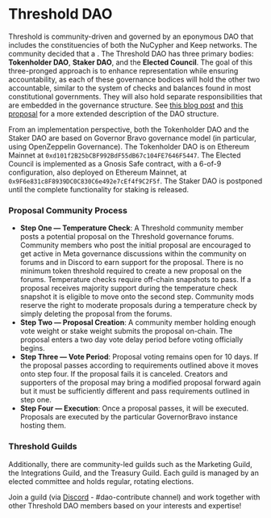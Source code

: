 # Threshold DAO

Threshold is community-driven and governed by an eponymous DAO that includes the constituencies of both the NuCypher and Keep networks. The community decided that a . The Threshold DAO has three primary bodies: **Tokenholder DAO**, **Staker DAO**, and the **Elected Council**. The goal of this three-pronged approach is to enhance representation while ensuring accountability, as each of these governance bodices will hold the other two accountable, similar to the system of checks and balances found in most constitutional governments. They will also hold separate responsibilities that are embedded in the governance structure. See [this blog post](https://blog.threshold.network/thresholds-governance-structure-and-the-upcoming-council-elections/) and [this proposal](https://forum.threshold.network/t/threshold-network-dao-proposal-v2/57) for a more extended description of the DAO structure.

From an implementation perspective, both the Tokenholder DAO and the Staker DAO are based on Governor Bravo governance model (in particular, using OpenZeppelin Governance). The Tokenholder DAO is on Ethereum Mainnet at `0xd101f2B25bCBF992BdF55dB67c104FE7646F5447`. The Elected Council is implemented as a Gnosis Safe contract, with a 6-of-9 configuration, also deployed on Ethereum Mainnet, at `0x9F6e831c8F8939DC0C830C6e492e7cEf4f9C2F5f`. The Staker DAO is postponed until the complete functionality for staking is released.

### Proposal Community Process

* **Step One — Temperature Check**: A Threshold community member posts a potential proposal on the Threshold governance forums. Community members who post the initial proposal are encouraged to get active in Meta governance discussions within the community on forums and in Discord to earn support for the proposal. There is no minimum token threshold required to create a new proposal on the forums. Temperature checks require off-chain snapshots to pass. If a proposal receives majority support during the temperature check snapshot it is eligible to move onto the second step. Community mods reserve the right to moderate proposals during a temperature check by simply deleting the proposal from the forums.
* **Step Two — Proposal Creation**: A community member holding enough vote weight or stake weight submits the proposal on-chain. The proposal enters a two day vote delay period before voting officially begins.
* **Step Three — Vote Period**: Proposal voting remains open for 10 days. If the proposal passes according to requirements outlined above it moves onto step four. If the proposal fails it is canceled. Creators and supporters of the proposal may bring a modified proposal forward again but it must be sufficiently different and pass requirements outlined in step one.
* **Step Four — Execution**: Once a proposal passes, it will be executed. Proposals are executed by the particular GovernorBravo instance hosting them.

### Threshold Guilds

Additionally, there are community-led guilds such as the Marketing Guild, the Integrations Guild, and the Treasury Guild. Each guild is managed by an elected committee and holds regular, rotating elections.

Join a guild (via [Discord](https://discord.gg/threshold) - #dao-contribute channel) and work together with other Threshold DAO members based on your interests and expertise!
